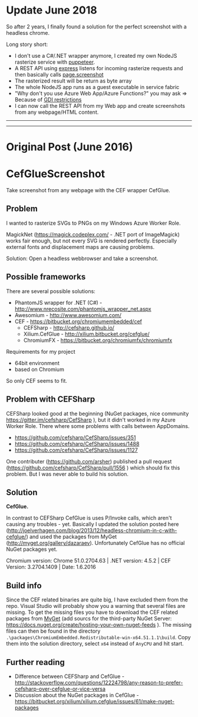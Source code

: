 # Update June 2018
So after 2 years, I finally found a solution for the perfect screenshot with a headless chrome.

Long story short:
* I don't use a C#/.NET wrapper anymore, I created my own NodeJS rasterize service with [puppeteer](https://github.com/GoogleChrome/puppeteer). 
* A REST API using [express](http://expressjs.com/) listens for incoming rasterize requests and then basically calls [page.screenshot](https://pptr.dev/#?product=Puppeteer&version=v1.5.0&show=api-pagescreenshotoptions)
* The rasterized result will be return as byte array
* The whole NodeJS app runs as a guest executable in service fabric
* "Why don't you use Azure Web App/Azure Functions?" you may ask => Because of [GDI restrictions](https://stackoverflow.com/questions/47806116/how-to-run-headless-chrome-in-azure-cloud-service-or-azure-functions)
* I can now call the REST API from my Web app and create screenshots from any webpage/HTML content. 

---
---
# Original Post (June 2016)

# CefGlueScreenshot
Take screenshot from any webpage with the CEF wrapper CefGlue.

## Problem

I wanted to rasterize SVGs to PNGs on my Windows Azure Worker Role. 

MagickNet (https://magick.codeplex.com/ - .NET port of ImageMagick) works fair enough, but not every SVG is rendered perfectly. Especially external fonts and displacement maps are causing problems.

Solution: Open a headless webbrowser and take a screenshot.

## Possible frameworks

There are several possible solutions:
* PhantomJS wrapper for .NET (C#) - http://www.nrecosite.com/phantomjs_wrapper_net.aspx 
* Awesomium - http://www.awesomium.com/ 
* CEF - https://bitbucket.org/chromiumembedded/cef
    * CEFSharp - http://cefsharp.github.io/
    * Xilium.CefGlue - http://xilium.bitbucket.org/cefglue/
    * ChromiumFX - https://bitbucket.org/chromiumfx/chromiumfx

Requirements for my project
* 64bit environment
* based on Chromium

So only CEF seems to fit.

## Problem with CEFSharp

CEFSharp looked good at the beginning (NuGet packages, nice community https://gitter.im/cefsharp/CefSharp ), but it didn't worked in my Azure Worker Role. There where some problems with calls between AppDomains.

* https://github.com/cefsharp/CefSharp/issues/351
* https://github.com/cefsharp/CefSharp/issues/1488
* https://github.com/cefsharp/CefSharp/issues/1127

One contributer (https://github.com/arsher) published a pull request (https://github.com/cefsharp/CefSharp/pull/1556 ) which should fix this problem. But I was never able to build his solution.

## Solution

**CefGlue.**

In contrast to CEFSharp CefGlue is uses P/Invoke calls, which aren't causing any troubles - yet.
Basically I updated the solution posted here (http://joelverhagen.com/blog/2013/12/headless-chromium-in-c-with-cefglue/) and used the packages from MyGet (http://myget.org/gallery/dazaraev). Unfortunately CefGlue has no official NuGet packages yet.

Chromium version: Chrome 51.0.2704.63 | .NET version: 4.5.2 | CEF Version: 3.2704.1409 | Date: 1.6.2016

## Build info
Since the CEF related binaries are quite big, I have excluded them from the repo. Visual Studio will probably show you a warning that several files are missing. To get the missing files you have to download the CEF related packages from [MyGet](http://myget.org/gallery/dazaraev) (add sourcs for the third-party NuGet Server: https://docs.nuget.org/create/hosting-your-own-nuget-feeds ). The missing files can then be found in the directory `.\packages\ChromiumEmbedded.Redistributable-win-x64.51.1.1\build`. Copy them into the solution directory, select `x64` instead of `AnyCPU` and hit start.

## Further reading
* Difference between CEFSharp and CefGlue -  http://stackoverflow.com/questions/12224798/any-reason-to-prefer-cefsharp-over-cefglue-or-vice-versa
* Discussion about the NuGet packages in CefGlue - https://bitbucket.org/xilium/xilium.cefglue/issues/61/make-nuget-packages
